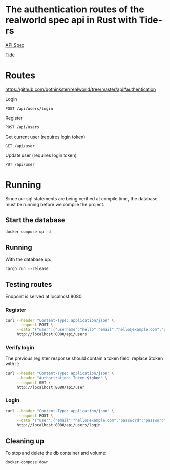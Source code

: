 # The authentication routes of the realworld spec api in Rust with Tide-rs

[API Spec](https://github.com/gothinkster/realworld/tree/master/api)

[Tide](https://github.com/http-rs/tide)

# Routes

https://github.com/gothinkster/realworld/tree/master/api#authentication

Login

`POST /api/users/login`

Register

`POST /api/users`

Get current user (requires login token)

`GET /api/user`

Update user (requires login token)

`PUT /api/user`

# Running

Since our sql statements are being verified at compile time, the database must be running before we compile the project.

## Start the database

`docker-compose up -d`

## Running

With the database up:

`cargo run --release`

## Testing routes

Endpoint is served at localhost:8080

### Register

```bash
curl --header "Content-Type: application/json" \
     --request POST \
     --data '{"user":{"username":"hello","email":"hello@example.com","password":"password"}}' \
     http://localhost:8080/api/users
```

### Verify login

The previous register response should contain a token field, replace $token with it:

```bash
curl --header "Content-Type: application/json" \
     --header "Authorization: Token $token" \
     --request GET \
     http://localhost:8080/api/user
```

### Login
```bash
curl --header "Content-Type: application/json" \
     --request POST \
     --data '{"user":{"email":"hello@example.com","password":"password"}}' \
     http://localhost:8080/api/users/login
```

## Cleaning up

To stop and delete the db container and volume:

`docker-compose down`
